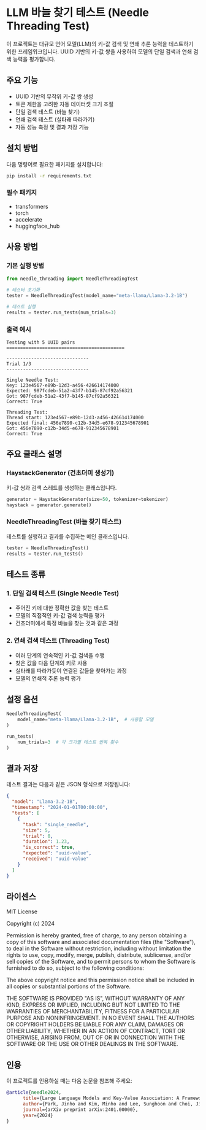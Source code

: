 # LLM 바늘 찾기 테스트 (Needle Threading Test)

이 프로젝트는 대규모 언어 모델(LLM)의 키-값 검색 및 연쇄 추론 능력을 테스트하기 위한 프레임워크입니다. UUID 기반의 키-값 쌍을 사용하여 모델의 단일 검색과 연쇄 검색 능력을 평가합니다.

## 주요 기능

- UUID 기반의 무작위 키-값 쌍 생성
- 토큰 제한을 고려한 자동 데이터셋 크기 조절
- 단일 검색 테스트 (바늘 찾기)
- 연쇄 검색 테스트 (실타래 따라가기)
- 자동 성능 측정 및 결과 저장 기능

## 설치 방법

다음 명령어로 필요한 패키지를 설치합니다:

```bash
pip install -r requirements.txt
```

### 필수 패키지
- transformers
- torch
- accelerate
- huggingface_hub

## 사용 방법

### 기본 실행 방법

```python
from needle_threading import NeedleThreadingTest

# 테스터 초기화
tester = NeedleThreadingTest(model_name="meta-llama/Llama-3.2-1B")

# 테스트 실행
results = tester.run_tests(num_trials=3)
```

### 출력 예시
```plaintext
Testing with 5 UUID pairs
===========================================

------------------------------
Trial 1/3
------------------------------

Single Needle Test:
Key: 123e4567-e89b-12d3-a456-426614174000
Expected: 987fcdeb-51a2-43f7-b145-87cf92a56321
Got: 987fcdeb-51a2-43f7-b145-87cf92a56321
Correct: True

Threading Test:
Thread start: 123e4567-e89b-12d3-a456-426614174000
Expected final: 456e7890-c12b-34d5-e678-912345678901
Got: 456e7890-c12b-34d5-e678-912345678901
Correct: True
```

## 주요 클래스 설명

### HaystackGenerator (건초더미 생성기)
키-값 쌍과 검색 스레드를 생성하는 클래스입니다.

```python
generator = HaystackGenerator(size=50, tokenizer=tokenizer)
haystack = generator.generate()
```

### NeedleThreadingTest (바늘 찾기 테스트)
테스트를 실행하고 결과를 수집하는 메인 클래스입니다.

```python
tester = NeedleThreadingTest()
results = tester.run_tests()
```

## 테스트 종류

### 1. 단일 검색 테스트 (Single Needle Test)
- 주어진 키에 대한 정확한 값을 찾는 테스트
- 모델의 직접적인 키-값 검색 능력을 평가
- 건초더미에서 특정 바늘을 찾는 것과 같은 과정

### 2. 연쇄 검색 테스트 (Threading Test)
- 여러 단계의 연속적인 키-값 검색을 수행
- 찾은 값을 다음 단계의 키로 사용
- 실타래를 따라가듯이 연결된 값들을 찾아가는 과정
- 모델의 연쇄적 추론 능력 평가

## 설정 옵션

```python
NeedleThreadingTest(
    model_name="meta-llama/Llama-3.2-1B",  # 사용할 모델
)

run_tests(
    num_trials=3  # 각 크기별 테스트 반복 횟수
)
```

## 결과 저장

테스트 결과는 다음과 같은 JSON 형식으로 저장됩니다:
```json
{
  "model": "Llama-3.2-1B",
  "timestamp": "2024-01-01T00:00:00",
  "tests": [
    {
      "task": "single_needle",
      "size": 5,
      "trial": 0,
      "duration": 1.23,
      "is_correct": true,
      "expected": "uuid-value",
      "received": "uuid-value"
    }
  ]
}
```

## 라이센스

MIT License

Copyright (c) 2024 

Permission is hereby granted, free of charge, to any person obtaining a copy
of this software and associated documentation files (the "Software"), to deal
in the Software without restriction, including without limitation the rights
to use, copy, modify, merge, publish, distribute, sublicense, and/or sell
copies of the Software, and to permit persons to whom the Software is
furnished to do so, subject to the following conditions:

The above copyright notice and this permission notice shall be included in all
copies or substantial portions of the Software.

THE SOFTWARE IS PROVIDED "AS IS", WITHOUT WARRANTY OF ANY KIND, EXPRESS OR
IMPLIED, INCLUDING BUT NOT LIMITED TO THE WARRANTIES OF MERCHANTABILITY,
FITNESS FOR A PARTICULAR PURPOSE AND NONINFRINGEMENT. IN NO EVENT SHALL THE
AUTHORS OR COPYRIGHT HOLDERS BE LIABLE FOR ANY CLAIM, DAMAGES OR OTHER
LIABILITY, WHETHER IN AN ACTION OF CONTRACT, TORT OR OTHERWISE, ARISING FROM,
OUT OF OR IN CONNECTION WITH THE SOFTWARE OR THE USE OR OTHER DEALINGS IN THE
SOFTWARE.

## 인용

이 프로젝트를 인용하실 때는 다음 논문을 참조해 주세요:

```bibtex
@article{needle2024,
      title={Large Language Models and Key-Value Association: A Framework for Complex Reasoning Tasks}, 
      author={Park, Jinho and Kim, Minho and Lee, Sunghoon and Choi, Jiyoung},
      journal={arXiv preprint arXiv:2401.00000},
      year={2024}
}
```